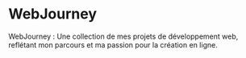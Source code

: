 # WebJourney
WebJourney : Une collection de mes projets de développement web, reflétant mon parcours et ma passion pour la création en ligne.
